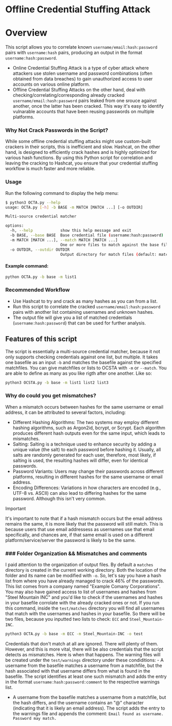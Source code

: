 # Offline Credential Stuffing Attack

# Overview
This script allows you to correlate known `username/email:hash:password` pairs with `username:hash` pairs, producing an output in the format `username:hash:password`.
- Online Credential Stuffing Attack is a type of cyber attack where attackers use stolen username and password combinations (often obtained from data breaches) to gain unauthorized access to user accounts on various online platform.
- Offline Credential Stuffing Attacks on the other hand, deal with checking/correlating/corresponding already cracked `username/email:hash:password` pairs leaked from one srouce against another, once the latter has been cracked.
This way it's easy to identify vulnarable accounts that have been reusing passwords on multiple platforms.

### Why Not Crack Passwords in the Script?
While some offline credential stuffing attacks might use custom-built crackers in their scripts, this is inefficient and slow. Hashcat, on the other hand, is designed to efficiently crack hashes and is highly optimized for various hash functions. By using this Python script for correlation and leaving the cracking to Hashcat, you ensure that your credential stuffing workflow is much faster and more reliable.

### Usage
Run the following command to display the help menu:
```bash
$ python3 OCTA.py --help
usage: OCTA.py [-h] -b BASE -m MATCH [MATCH ...] [-o OUTDIR]

Multi-source credential matcher

options:
  -h, --help            show this help message and exit
  -b BASE, --base BASE  Base credential file (username:hash:password)
  -m MATCH [MATCH ...], --match MATCH [MATCH ...]
                        One or more files to match against the base file
  -o OUTDIR, --outdir OUTDIR
                        Output directory for match files (default: matches)
```

#### Example command:
```bash
python OCTA.py -b base -m list1
```

### Recommended Workflow
- Use Hashcat to try and crack as many hashes as you can from a list.
- Run this script to correlate the cracked `username/email:hash:password` pairs with another list containing usernames and unknown hashes.
- The output file will give you a list of matched credentials (`username:hash:password`) that can be used for further analysis.

## Features of this script
The script is essentially a multi-source credential matcher, because it not only supports checking credentials against one list, but multiple. It takes one basefile as an input `-b` and matches the basefile against the specified matchfiles. You can give matchfiles or lists to OCSTA with `-m` or `--match`. You are able to define as many as you like rigth after one another. Like so:

```bash
python3 OCSTA.py -b base -m list1 list2 list3
```

### Why do could you get mismatches?
When a mismatch occurs between hashes for the same username or email address, it can be attributed to several factors, including:
- Different Hashing Algorithms: The two systems may employ different hashing algorithms, such as Argon2id, bcrypt, or Scrypt. Each algorithm produces different hash outputs even for the same input, which leads to mismatches.
- Salting: Salting is a technique used to enhance security by adding a unique value (the salt) to each password before hashing it. Usually, all salts are randomly generated for each user, therefore, most likely, if salting is used, the resulting hashes will differ, even for identical passwords.
- Password Variants: Users may change their passwords across different platforms, resulting in different hashes for the same username or email address.
- Encoding Differences: Variations in how characters are encoded (e.g., UTF-8 vs. ASCII) can also lead to differing hashes for the same password. Although this isn't very common.

> [!important]
> It's important to note that if a hash mismatch occurs but the email address remains the same, it is more likely that the password will still match.
> This is because users that use email addressess as usernames use that email specifically, and chances are, if that same email is used on a different platform/service/server the password is likely to be the same.

### ### Folder Organization && Mismatches and comments
I paid attention to the organization of output files. By default a `matches` directory is created in the current working directory. Both the location of the folder and its name can be modified with `-o`. So, let's say you have a hash list from where you have already managed to crack 46% of the passwords. This list comes from a company named "Example Comany Corporations". You may also have gained access to list of usernames and hashes from "Steel Mountain INC" and you'd like to check if the usernames and hashes in your basefile corrolate with the already cracked ones or not.
If you run this command, inside the `test/matches` directory you will find all usernames that match with the usernames and hashes in your basefile. So there will be two files, because you inputted two lists to check: `ECC` and `Steel_Mountain-INC`.

```bash
python3 OCTA.py -b base -m ECC -m Steel_Mountain-INC -o test
```
Credentials that don't match at all are ignored. There will plenty of them. However, and this is more vital, there will be also credentials that the script detects as mismatches. Here is when that happens. The warning files will be created under the `test/warnings` directory under these condiditions:
    - A username from the basefile matches a username from a matchfile, but the hash associated with that username differs from what is found in the basefile. The script identifies at least one such mismatch and adds the entry in the format `username:hash:password:comment` to the respective warnings list.
- A username from the basefile matches a username from a matchfile, but the hash differs, and the username contains an "@" character (indicating that it is likely an email address). The script adds the entry to the warnings file and appends the comment: `Email found as username. Password may match.`
